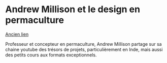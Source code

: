# Andrew Millison et le design en permaculture
[Ancien lien](https://citoyenentransition.fr/2022/05/17/andrew-millison-et-le-design-en-permaculture/)

Professeur et concepteur en permaculture, Andrew Millison partage sur sa chaine youtube des trésors de projets, particulièrement en Inde, mais aussi des petits cours aux formats exceptionnels.

